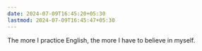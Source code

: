 ```yaml
---
date: 2024-07-09T16:45:20+05:30
lastmod: 2024-07-09T16:45:47+05:30
---
```


The more I practice English, the more I have to believe in myself.
